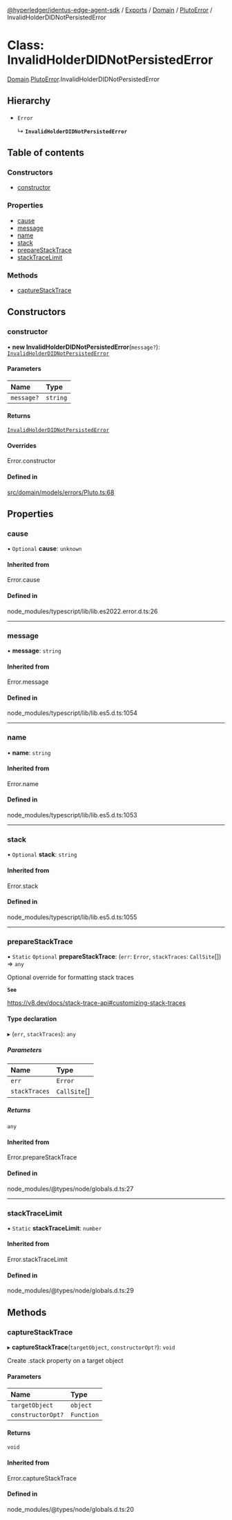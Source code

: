 [@hyperledger/identus-edge-agent-sdk](../README.md) / [Exports](../modules.md) / [Domain](../modules/Domain.md) / [PlutoError](../modules/Domain.PlutoError.md) / InvalidHolderDIDNotPersistedError

# Class: InvalidHolderDIDNotPersistedError

[Domain](../modules/Domain.md).[PlutoError](../modules/Domain.PlutoError.md).InvalidHolderDIDNotPersistedError

## Hierarchy

- `Error`

  ↳ **`InvalidHolderDIDNotPersistedError`**

## Table of contents

### Constructors

- [constructor](Domain.PlutoError.InvalidHolderDIDNotPersistedError.md#constructor)

### Properties

- [cause](Domain.PlutoError.InvalidHolderDIDNotPersistedError.md#cause)
- [message](Domain.PlutoError.InvalidHolderDIDNotPersistedError.md#message)
- [name](Domain.PlutoError.InvalidHolderDIDNotPersistedError.md#name)
- [stack](Domain.PlutoError.InvalidHolderDIDNotPersistedError.md#stack)
- [prepareStackTrace](Domain.PlutoError.InvalidHolderDIDNotPersistedError.md#preparestacktrace)
- [stackTraceLimit](Domain.PlutoError.InvalidHolderDIDNotPersistedError.md#stacktracelimit)

### Methods

- [captureStackTrace](Domain.PlutoError.InvalidHolderDIDNotPersistedError.md#capturestacktrace)

## Constructors

### constructor

• **new InvalidHolderDIDNotPersistedError**(`message?`): [`InvalidHolderDIDNotPersistedError`](Domain.PlutoError.InvalidHolderDIDNotPersistedError.md)

#### Parameters

| Name | Type |
| :------ | :------ |
| `message?` | `string` |

#### Returns

[`InvalidHolderDIDNotPersistedError`](Domain.PlutoError.InvalidHolderDIDNotPersistedError.md)

#### Overrides

Error.constructor

#### Defined in

[src/domain/models/errors/Pluto.ts:68](https://github.com/hyperledger/identus-edge-agent-sdk-ts/blob/7eadfa3c5dda4c81079844b2a47014b3c9b03dac/src/domain/models/errors/Pluto.ts#L68)

## Properties

### cause

• `Optional` **cause**: `unknown`

#### Inherited from

Error.cause

#### Defined in

node_modules/typescript/lib/lib.es2022.error.d.ts:26

___

### message

• **message**: `string`

#### Inherited from

Error.message

#### Defined in

node_modules/typescript/lib/lib.es5.d.ts:1054

___

### name

• **name**: `string`

#### Inherited from

Error.name

#### Defined in

node_modules/typescript/lib/lib.es5.d.ts:1053

___

### stack

• `Optional` **stack**: `string`

#### Inherited from

Error.stack

#### Defined in

node_modules/typescript/lib/lib.es5.d.ts:1055

___

### prepareStackTrace

▪ `Static` `Optional` **prepareStackTrace**: (`err`: `Error`, `stackTraces`: `CallSite`[]) => `any`

Optional override for formatting stack traces

**`See`**

https://v8.dev/docs/stack-trace-api#customizing-stack-traces

#### Type declaration

▸ (`err`, `stackTraces`): `any`

##### Parameters

| Name | Type |
| :------ | :------ |
| `err` | `Error` |
| `stackTraces` | `CallSite`[] |

##### Returns

`any`

#### Inherited from

Error.prepareStackTrace

#### Defined in

node_modules/@types/node/globals.d.ts:27

___

### stackTraceLimit

▪ `Static` **stackTraceLimit**: `number`

#### Inherited from

Error.stackTraceLimit

#### Defined in

node_modules/@types/node/globals.d.ts:29

## Methods

### captureStackTrace

▸ **captureStackTrace**(`targetObject`, `constructorOpt?`): `void`

Create .stack property on a target object

#### Parameters

| Name | Type |
| :------ | :------ |
| `targetObject` | `object` |
| `constructorOpt?` | `Function` |

#### Returns

`void`

#### Inherited from

Error.captureStackTrace

#### Defined in

node_modules/@types/node/globals.d.ts:20
